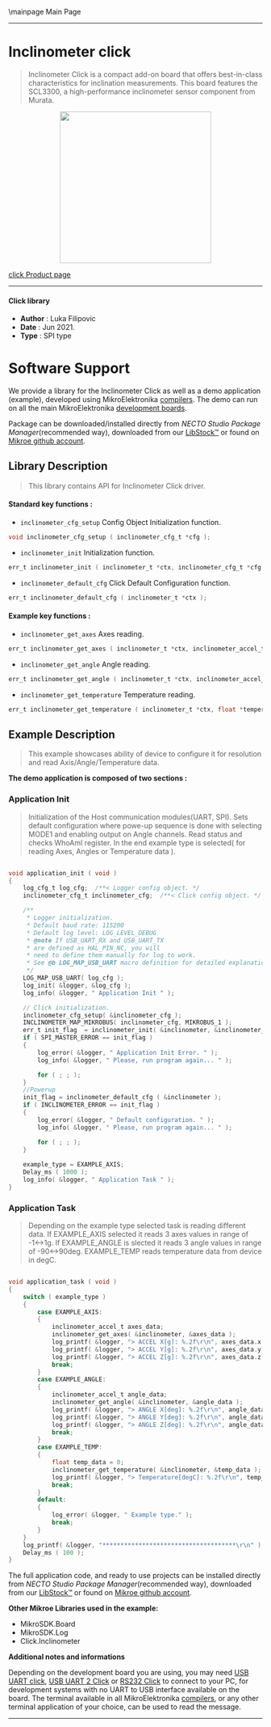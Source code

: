 \mainpage Main Page

---
# Inclinometer click

> Inclinometer Click is a compact add-on board that offers best-in-class characteristics for inclination measurements. This board features the SCL3300, a high-performance inclinometer sensor component from Murata.

<p align="center">
  <img src="https://download.mikroe.com/images/click_for_ide/inclinometer_click.png" height=300px>
</p>

[click Product page](https://www.mikroe.com/inclinometer-click)

---


#### Click library

- **Author**        : Luka Filipovic
- **Date**          : Jun 2021.
- **Type**          : SPI type


# Software Support

We provide a library for the Inclinometer Click
as well as a demo application (example), developed using MikroElektronika
[compilers](https://www.mikroe.com/necto-studio).
The demo can run on all the main MikroElektronika [development boards](https://www.mikroe.com/development-boards).

Package can be downloaded/installed directly from *NECTO Studio Package Manager*(recommended way), downloaded from our [LibStock&trade;](https://libstock.mikroe.com) or found on [Mikroe github account](https://github.com/MikroElektronika/mikrosdk_click_v2/tree/master/clicks).

## Library Description

> This library contains API for Inclinometer Click driver.

#### Standard key functions :

- `inclinometer_cfg_setup` Config Object Initialization function.
```c
void inclinometer_cfg_setup ( inclinometer_cfg_t *cfg );
```

- `inclinometer_init` Initialization function.
```c
err_t inclinometer_init ( inclinometer_t *ctx, inclinometer_cfg_t *cfg );
```

- `inclinometer_default_cfg` Click Default Configuration function.
```c
err_t inclinometer_default_cfg ( inclinometer_t *ctx );
```

#### Example key functions :

- `inclinometer_get_axes` Axes reading.
```c
err_t inclinometer_get_axes ( inclinometer_t *ctx, inclinometer_accel_t *axes_data );
```

- `inclinometer_get_angle` Angle reading.
```c
err_t inclinometer_get_angle ( inclinometer_t *ctx, inclinometer_accel_t *angle_data );
```

- `inclinometer_get_temperature` Temperature reading.
```c
err_t inclinometer_get_temperature ( inclinometer_t *ctx, float *temperature );
```

## Example Description

> This example showcases ability of device to configure it for 
resolution and read Axis/Angle/Temperature data.

**The demo application is composed of two sections :**

### Application Init

> Initialization of the Host communication modules(UART, SPI). 
Sets default configuration where powe-up sequence is done with 
selecting MODE1 and enabling output on Angle channels. 
Read status and checks WhoAmI register. In the end example type
is selected( for reading Axes, Angles or Temperature data ).

```c

void application_init ( void )
{
    log_cfg_t log_cfg;  /**< Logger config object. */
    inclinometer_cfg_t inclinometer_cfg;  /**< Click config object. */

    /** 
     * Logger initialization.
     * Default baud rate: 115200
     * Default log level: LOG_LEVEL_DEBUG
     * @note If USB_UART_RX and USB_UART_TX 
     * are defined as HAL_PIN_NC, you will 
     * need to define them manually for log to work. 
     * See @b LOG_MAP_USB_UART macro definition for detailed explanation.
     */
    LOG_MAP_USB_UART( log_cfg );
    log_init( &logger, &log_cfg );
    log_info( &logger, " Application Init " );

    // Click initialization.
    inclinometer_cfg_setup( &inclinometer_cfg );
    INCLINOMETER_MAP_MIKROBUS( inclinometer_cfg, MIKROBUS_1 );
    err_t init_flag  = inclinometer_init( &inclinometer, &inclinometer_cfg );
    if ( SPI_MASTER_ERROR == init_flag )
    {
        log_error( &logger, " Application Init Error. " );
        log_info( &logger, " Please, run program again... " );

        for ( ; ; );
    }
    //Powerup
    init_flag = inclinometer_default_cfg ( &inclinometer );
    if ( INCLINOMETER_ERROR == init_flag )
    {
        log_error( &logger, " Default configuration. " );
        log_info( &logger, " Please, run program again... " );

        for ( ; ; );
    }
    
    example_type = EXAMPLE_AXIS;
    Delay_ms ( 1000 );
    log_info( &logger, " Application Task " );
}

```

### Application Task

> Depending on the example type selected task is reading different data.
If EXAMPLE_AXIS selected it reads 3 axes values in range of -1<->1g. 
If EXAMPLE_ANGLE is slected it reads 3 angle values in range of 
-90<->90deg. EXAMPLE_TEMP reads temperature data from device in degC.

```c

void application_task ( void )
{
    switch ( example_type )
    {
        case EXAMPLE_AXIS:
        {
            inclinometer_accel_t axes_data;
            inclinometer_get_axes( &inclinometer, &axes_data );
            log_printf( &logger, "> ACCEL X[g]: %.2f\r\n", axes_data.x );
            log_printf( &logger, "> ACCEL Y[g]: %.2f\r\n", axes_data.y );
            log_printf( &logger, "> ACCEL Z[g]: %.2f\r\n", axes_data.z );
            break;
        }
        case EXAMPLE_ANGLE:
        {
            inclinometer_accel_t angle_data;
            inclinometer_get_angle( &inclinometer, &angle_data );
            log_printf( &logger, "> ANGLE X[deg]: %.2f\r\n", angle_data.x );
            log_printf( &logger, "> ANGLE Y[deg]: %.2f\r\n", angle_data.y );
            log_printf( &logger, "> ANGLE Z[deg]: %.2f\r\n", angle_data.z );
            break;
        }
        case EXAMPLE_TEMP:
        {
            float temp_data = 0;
            inclinometer_get_temperature( &inclinometer, &temp_data );
            log_printf( &logger, "> Temperature[degC]: %.2f\r\n", temp_data );
            break;
        }
        default:
        {
            log_error( &logger, " Example type." );
            break;
        }
    }
    log_printf( &logger, "*************************************\r\n" );
    Delay_ms ( 100 );
}

```

The full application code, and ready to use projects can be installed directly from *NECTO Studio Package Manager*(recommended way), downloaded from our [LibStock&trade;](https://libstock.mikroe.com) or found on [Mikroe github account](https://github.com/MikroElektronika/mikrosdk_click_v2/tree/master/clicks).

**Other Mikroe Libraries used in the example:**

- MikroSDK.Board
- MikroSDK.Log
- Click.Inclinometer

**Additional notes and informations**

Depending on the development board you are using, you may need
[USB UART click](http://shop.mikroe.com/usb-uart-click),
[USB UART 2 Click](http://shop.mikroe.com/usb-uart-2-click) or
[RS232 Click](http://shop.mikroe.com/rs232-click) to connect to your PC, for
development systems with no UART to USB interface available on the board. The
terminal available in all MikroElektronika
[compilers](http://shop.mikroe.com/compilers), or any other terminal application
of your choice, can be used to read the message.

---
